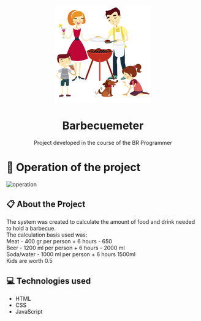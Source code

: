 <p align="center" >
<img width="250px" src="/family.png" alt="logomarca" >
</p>
<p  >
<h1 align="center" font-size="20px">Barbecuemeter</h1>
</p>

<div align="center" >
   Project developed in the course of the BR Programmer
</div>

# :hammer: Operation of the project
<p>
   <img src="" alt="operation" >
   



## :clipboard: About the Project

The system was created to calculate the amount of food and drink needed to hold a barbecue.
</br>
The calculation basis used was:
</br>
Meat - 400 gr per person + 6 hours - 650
<br>
Beer - 1200 ml per person + 6 hours - 2000 ml
<br>
Soda/water - 1000 ml per person + 6 hours 1500ml
<br>
Kids are worth 0.5
<br>

## :computer: Technologies used

- HTML
- CSS
- JavaScript

